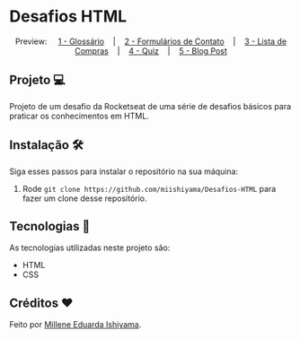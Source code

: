 # Desafios HTML

<p align="center">
  Preview:
    &nbsp;&nbsp;&nbsp;
  <a href="./preview/1-Glossario.png">1 - Glossário</a>
    &nbsp;&nbsp;&nbsp;|&nbsp;&nbsp;&nbsp;
  <a href="./preview/2-Formularios-de-Contato.png">2 - Formulários de Contato</a>
    &nbsp;&nbsp;&nbsp;|&nbsp;&nbsp;&nbsp;
  <a href="./preview/3-Lista-de-Compras.png">3 - Lista de Compras</a>
    &nbsp;&nbsp;&nbsp;|&nbsp;&nbsp;&nbsp;
  <a href="./preview/4-Quiz.png">4 - Quiz</a>
    &nbsp;&nbsp;&nbsp;|&nbsp;&nbsp;&nbsp;
  <a href="./preview/5-Blog-Post.png">5 - Blog Post</a>
</p>

## Projeto 💻
Projeto de um desafio da Rocketseat de uma série de desafios básicos para praticar os conhecimentos em HTML.

## Instalação 🛠
Siga esses passos para instalar o repositório na sua máquina:
1. Rode `git clone https://github.com/miishiyama/Desafios-HTML` para fazer um clone desse repositório.

## Tecnologias 🚀
As tecnologias utilizadas neste projeto são:
- HTML
- CSS

## Créditos ❤️
Feito por [Millene Eduarda Ishiyama](https://github.com/miishiyama/).
